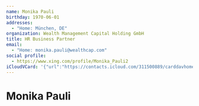 ```yaml
---
name: Monika Pauli
birthday: 1970-06-01
addresses:
  - "Home: München, DE"
organization: Wealth Management Capital Holding GmbH
title: HR Business Partner
email:
  - "Home: monika.pauli@wealthcap.com"
social profile:
  - https://www.xing.com/profile/Monika_Pauli2
iCloudVCard: '{"url":"https://contacts.icloud.com/311500889/carddavhome/card/ZWY3ZjA2YWYtZjllYy00MmE4LTgxNmYtODRkOTYxZTk0YzZh.vcf","etag":"\"kmfhf0u3\"","data":"BEGIN:VCARD\r\nVERSION:3.0\r\nFN:\r\nN:Pauli;Monika;;;\r\nUID:ef7f06af-f9ec-42a8-816f-84d961e94c6a\r\nBDAY;VALUE=date:1970-06-01\r\nADR;TYPE=HOME:;;;München;;;DE;\r\nWP1.X-ABLABEL:Work\r\nWP2.X-ABLABEL:Work\r\nitem0.X-ABLABEL:xing\r\nPRODID:ez-vcard 0.9.13-fc\r\nREV:2025-04-03T22:06:55Z\r\nORG:Wealth Management Capital Holding GmbH;\r\nTITLE:HR Business Partner\r\nEMAIL;TYPE=HOME:monika.pauli@wealthcap.com\r\nPHOTO;VALUE=uri:https://gateway.icloud.com/contacts/311500889/ck/card/4b899\r\n 038289ff4013d34df0765e5fe5f\r\nitem0.X-SOCIALPROFILE;X-USER=Monika_Pauli2:https://www.xing.com/profile/Mon\r\n ika_Pauli2\r\nEND:VCARD"}'
---
```

# Monika Pauli